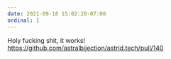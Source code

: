 ```yaml
---
date: 2021-09-18 15:02:20-07:00
ordinal: 1
---
```


Holy fucking shit, it works!
https://github.com/astralbijection/astrid.tech/pull/140
